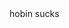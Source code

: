 <html>
<head>
<title>website</title>
<meta http-equiv="refresh" content="1; URL=http://kb2kang.github.io">
<meta name="keywords" content="automatic redirection">
</head>
<body>
hobin sucks
</body>
</html>
